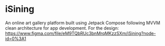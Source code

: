 # iSining
An online art gallery platform built using Jetpack Compose following MVVM clean architecture for app development.
For the design: https://www.figma.com/file/eM9TQbRUc3bnMrqMKzzSXm/iSining?node-id=0%3A1
